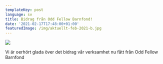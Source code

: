 ```yaml
---
templateKey: post
language: sv
title: Bidrag från Odd Fellow Barnfond!
date: '2021-02-17T17:48:00+01:00'
featuredImage: /img/aktuellt-feb-2021-b.jpg
---
```

![](/img/aktuellt-feb-2021-b.jpg)

Vi är oerhört glada över det bidrag vår verksamhet nu fått från Odd Fellow Barnfond
